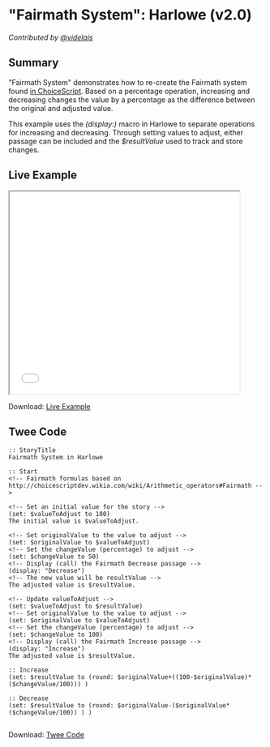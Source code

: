 # "Fairmath System": Harlowe (v2.0)

*Contributed by <a href="https://github.com/videlais">@videlais</a>*

## Summary

"Fairmath System" demonstrates how to re-create the Fairmath system found [in ChoiceScript](http://choicescriptdev.wikia.com/wiki/Arithmetic_operators#Fairmath). Based on a percentage operation, increasing and decreasing changes the value by a percentage as the difference between the original and adjusted value.

This example uses the *(display:)* macro in Harlowe to separate operations for increasing and decreasing. Through setting values to adjust, either passage can be included and the *$resultValue* used to track and store changes.


## Live Example

<section>
<iframe src="harlowe_fairmath_example.html" height=400 width=90%></iframe>


Download: <a href="harlowe_fairmath_example.html" target="_blank">Live Example</a>
</section>

## Twee Code

```
:: StoryTitle
Fairmath System in Harlowe

:: Start
<!-- Fairmath formulas based on http://choicescriptdev.wikia.com/wiki/Arithmetic_operators#Fairmath -->

<!-- Set an initial value for the story -->
(set: $valueToAdjust to 100)
The initial value is $valueToAdjust.

<!-- Set originalValue to the value to adjust -->
(set: $originalValue to $valueToAdjust)
<!-- Set the changeValue (percentage) to adjust -->
(set: $changeValue to 50)
<!-- Display (call) the Fairmath Decrease passage -->
(display: "Decrease")
<!-- The new value will be resultValue -->
The adjusted value is $resultValue.

<!-- Update valueToAdjust -->
(set: $valueToAdjust to $resultValue)
<!-- Set originalValue to the value to adjust -->
(set: $originalValue to $valueToAdjust)
<!-- Set the changeValue (percentage) to adjust -->
(set: $changeValue to 100)
<!-- Display (call) the Fairmath Increase passage -->
(display: "Increase")
The adjusted value is $resultValue.

:: Increase
(set: $resultValue to (round: $originalValue+((100-$originalValue)*($changeValue/100))) )

:: Decrease
(set: $resultValue to (round: $originalValue-($originalValue*($changeValue/100)) ) )


```

Download: <a href="harlowe_fairmath_twee.txt" target="_blank">Twee Code</a>

